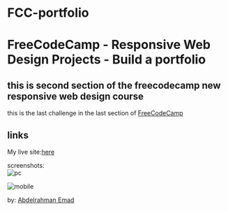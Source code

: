 # FCC-portfolio
FreeCodeCamp - Responsive Web Design Projects - Build a portfolio
=================================================================
this is second section of the freecodecamp new responsive web design course  
----


this is the last challenge in the last section of [FreeCodeCamp](https://www.freecodecamp.org/learn/2022/responsive-web-design/build-a-personal-portfolio-webpage-project/build-a-personal-portfolio-webpage)   


links  
---
My live site:[here]()


screenshots:  
![pc]()  

![mobile]()

by: [Abdelrahman Emad](https://www.linkedin.com/in/abdelrahman-emad-57bb10237/)
